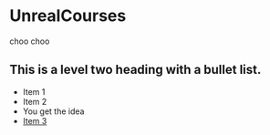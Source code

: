 # UnrealCourses
choo choo
## This is a level two heading with a bullet list.
* Item 1
* Item 2
* You get the idea
* [Item 3](www.google.com)